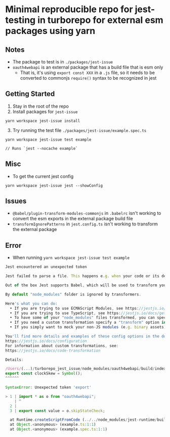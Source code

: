 # Minimal reproducible repo for jest-testing in turborepo for external esm packages using yarn

## Notes
- The package to test is in `./packages/jest-issue`
- `oauth4webapi` is an external package that has a build file that is esm only
  - That is, it's using `export const XXX` in a `.js` file, so it needs to be converted to commonjs `require()` syntax to be recognized in jest

## Getting Started
1. Stay in the root of the repo
2. Install packages for `jest-issue`
```cli
yarn workspace jest-issue install
```
3. Try running the test file `./packages/jest-issue/example.spec.ts`
```cli
yarn workspace jest-issue test example

// Runs `jest --nocache example`
```

## Misc
- To get the current jest config
```cli
yarn workspace jest-issue jest --showConfig
```

## Issues
- `@babel/plugin-transform-modules-commonjs` in `.babelrc` isn't working to convert the esm exports in the external package build file
- `transformIgnorePatterns` in `jest.config.ts` isn't working to transform the external package

## Error
- When running `yarn workspace jest-issue test example`

```js
Jest encountered an unexpected token

Jest failed to parse a file. This happens e.g. when your code or its dependencies use non-standard JavaScript syntax, or when Jest is not configured to support such syntax.

Out of the box Jest supports Babel, which will be used to transform your files into valid JS based on your Babel configuration.

By default "node_modules" folder is ignored by transformers.

Here's what you can do:
  • If you are trying to use ECMAScript Modules, see https://jestjs.io/docs/ecmascript-modules for how to enable it.
  • If you are trying to use TypeScript, see https://jestjs.io/docs/getting-started#using-typescript
  • To have some of your "node_modules" files transformed, you can specify a custom "transformIgnorePatterns" in your config.
  • If you need a custom transformation specify a "transform" option in your config.
  • If you simply want to mock your non-JS modules (e.g. binary assets) you can stub them out with the "moduleNameMapper" config option.

You'll find more details and examples of these config options in the docs:
https://jestjs.io/docs/configuration
For information about custom transformations, see:
https://jestjs.io/docs/code-transformation

Details:

/Users/(...)/turborepo_jest_issue/node_modules/oauth4webapi/build/index.js:7
export const clockSkew = Symbol();
^^^^^^

SyntaxError: Unexpected token 'export'

> 1 | import * as o from "oauth4webapi";
    | ^
  2 |
  3 | export const value = o.skipStateCheck;

  at Runtime.createScriptFromCode (../../node_modules/jest-runtime/build/index.js:1495:14)
  at Object.<anonymous> (example.ts:1:1)
  at Object.<anonymous> (example.spec.ts:1:1)
```